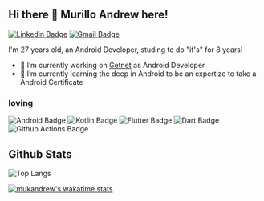 ## Hi there 👋 Murillo Andrew here!

[![Linkedin Badge](https://img.shields.io/badge/-LinkedIn-blue?logo=Linkedin&logoColor=white&link=https://www.linkedin.com/in/mukandrew/)](https://www.linkedin.com/in/mukandrew/)
[![Gmail Badge](https://img.shields.io/badge/-Gmail-c14438?logo=Gmail&logoColor=white&link=mailto:murilloandrew@gmail.com)](mailto:murilloandrew@gmail.com)


I'm 27 years old, an Android Developer, studing to do "if's" for 8 years!

- 🔭 I’m currently working on [Getnet](https://site.getnet.com.br/institucional/) as Android Developer
- 🤖 I’m currently learning the deep in Android to be an expertize to take a Android Certificate

### loving
![Android Badge](https://img.shields.io/badge/-Android-3DDC84?logo=Android&logoColor=white)
![Kotlin Badge](https://img.shields.io/badge/-Kotlin-0095D5?logo=Kotlin&logoColor=white)
![Flutter Badge](https://img.shields.io/badge/-Flutter-02569B?logo=Flutter&logoColor=white)
![Dart Badge](https://img.shields.io/badge/-Dart-0175C2?logo=Dart&logoColor=white)
![Github Actions Badge](https://img.shields.io/badge/-GitHub_Actions-2088FF?logo=GitHubActions&logoColor=white)

## Github Stats
![Top Langs](https://github-readme-stats.vercel.app/api/top-langs/?username=mukandrew&layout=compact&theme=tokyonight)

[![mukandrew's wakatime stats](https://github-readme-stats.vercel.app/api/wakatime?username=mukandrew&layout=compact&theme=tokyonight)](https://github.com/mukandrew)
